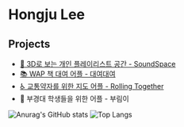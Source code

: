 # Hongju Lee

## Projects
- [🎵 3D로 보는 개인 플레이리스트 공간 - SoundSpace](https://github.com/pknu-wap/2023_1_WAP_WEB_TEAM2)
- [📚 WAP 책 대여 어플 - 대여대여](https://github.com/pknu-wap/2022_2_WAP_APP_TEAM3)
- [♿ 교통약자를 위한 지도 어플 - Rolling Together](https://github.com/Rolling-Together/RollingTogether)
- 🐋 부경대 학생들을 위한 어플 - 부림이
  
![Anurag's GitHub stats](https://github-readme-stats.vercel.app/api?username=H0ngJu&show_icons=true&theme=radical)
![Top Langs](https://github-readme-stats.vercel.app/api/top-langs/?username=H0ngJu&layout=compact&theme=tokyonight)

<!--
**H0ngJu/H0ngJu** is a ✨ _special_ ✨ repository because its `README.md` (this file) appears on your GitHub profile.

Here are some ideas to get you started:

- 🔭 I’m currently working on ...
- 🌱 I’m currently learning ...
- 👯 I’m looking to collaborate on ...
- 🤔 I’m looking for help with ...
- 💬 Ask me about ...
- 📫 How to reach me: ...
- 😄 Pronouns: ...
- ⚡ Fun fact: ...
-->
